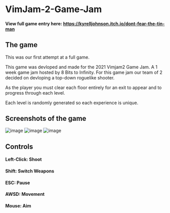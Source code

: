 # VimJam-2-Game-Jam
 
#### View full game entry here: https://kyrelljohnson.itch.io/dont-fear-the-tin-man

## The game

This was our first attempt at a full game.

This game was devloped and made for the 2021 Vimjam2 Game Jam. A 1 week game jam hosted by 8 Bits to Infinity.
For this game jam our team of 2 decided on devloping a top-down roguelike shooter. 

As the player you must clear each floor entirely for an exit to appear and to progress through each level.

Each level is randomly generated so each experience is unique.

## Screenshots of the game

![image](https://user-images.githubusercontent.com/22106727/135700105-4206514f-a7db-46b4-bc9c-ab1211286ae3.png)
![image](https://user-images.githubusercontent.com/22106727/135700119-ef211186-61c0-4711-8ad0-13673775b70f.png)
![image](https://user-images.githubusercontent.com/22106727/135700136-ebdc7ebd-a27e-42cd-8b29-cb227d52344b.png)

## Controls

#### Left-Click: Shoot
#### Shift: Switch Weapons
#### ESC: Pause
#### AWSD: Movement
#### Mouse: Aim
